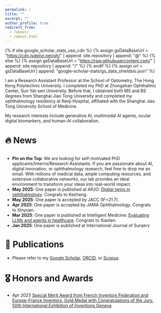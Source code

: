 ```yaml
---
permalink: /
title: ""
excerpt: ""
author_profile: true
redirect_from: 
  - /about/
  - /about.html
---
```


{% if site.google_scholar_stats_use_cdn %}
{% assign gsDataBaseUrl = "https://cdn.jsdelivr.net/gh/" | append: site.repository | append: "@" %}
{% else %}
{% assign gsDataBaseUrl = "https://raw.githubusercontent.com/" | append: site.repository | append: "/" %}
{% endif %}
{% assign url = gsDataBaseUrl | append: "google-scholar-stats/gs_data_shieldsio.json" %}

<span class='anchor' id='about-me'></span>

I am a Research Assistant Professor at the School of Optometry, The Hong Kong Polytechnic University. I completed my PhD at Zhongshan Ophthalmic Center, Sun Yat-sen University. Before that, I obtained both MS and BS degrees from Shanghai Jiao Tong University and completed my ophthalmology residency at Renji Hospital, affiliated with the Shanghai Jiao Tong University School of Medicine.

My research interests include generative AI, multimodal AI agents, ocular digital biomarkers, and human-AI collaboration.

# 🔥 News
<div style="max-height: 250px; overflow-y: auto; padding-right: 10px;">

<ul>
  <li><strong>Pin on the Top</strong>: We are looking for self-motivated PhD applicants/Interns/Research Assistants. If you are passionate about AI, digital innovation, or ophthalmology research, feel free to drop me an email. With millions of medical data, ample computing resources, and extensive collaborative networks, our lab provides an ideal environment to transform your ideas into real-world impact.</li>

  <li><strong>May 2025</strong>: One paper is published at APJO: <a href="https://www.sciencedirect.com/science/article/pii/S2162098925000726?via%3Dihub">Digital twins in ophthalmology</a>. Congrats to Kezheng.</li>

  <li><strong>May 2025</strong>: One paper is accepted by JACC (IF=21.7).</li>

  <li><strong>Apr 2025</strong>: One paper is accepted by JAMA Ophthalmology. Congrats to Xinyuan.</li>

  <li><strong>Mar 2025</strong>: One paper is published at Intelligent Medicine: <a href="https://www.sciencedirect.com/science/article/pii/S2667102625000294">Evaluating LLMs and agents in healthcare</a>. Congrats to Xiaolan.</li>

  <li><strong>Jan 2025</strong>: One paper is published at International Journal of Surgery (IF=12.5): <a href="https://journals.lww.com/international-journal-of-surgery/fulltext/2025/03000/retinal_oculomics_and_risk_of_incident_aortic.13.aspx">Retinal oculomics study</a>.</li>

  <li><strong>Jan 2025</strong>: One paper is published at Heart and covered by 90+ media outlets: <a href="https://heart.bmj.com/content/111/7/306.abstract">Retinal vascular fingerprints</a>. Big congrats to Mayi.</li>

  <li><strong>Dec 2024</strong>: Two papers published at JMIR. Big congrats to Xiaolan and Ziwei.</li>

  <li><strong>Oct 2024</strong>: One paper published at MICCAI: <a href="https://doi.org/10.1007/978-3-031-72378-0_64">Fundus2Video</a>. Congrats to Weiyi.</li>

  <li><strong>Oct 2024</strong>: One paper published at Nature Communications: <a href="https://www.nature.com/articles/s41467-024-53331-0">GWAS & glaucoma & retinal vessel</a>.</li>

  <li><strong>Jun 2024</strong>: Two papers accepted by BJO. Congrats to Xiaolan and Pusheng.</li>

  <li><strong>May 2024</strong>: One paper published at npj Digital Medicine: <a href="https://www.nature.com/articles/s41746-024-01101-z">FFA-GPT</a>. Congrats to Xiaolan.</li>

  <li><strong>Feb 2024</strong>: One paper published at npj Digital Medicine: <a href="https://www.nature.com/articles/s41746-024-01018-7">Non-invasive ICGA generation</a>. Congrats to Ruoyu.</li>
</ul>

</div>


# 📝 Publications 

-  Please refer to my [Google Scholar](https://scholar.google.com/citations?hl=zh-CN&user=QyF6ivQAAAAJ&view_op=list_works&sortby=pubdate), [ORCID](https://orcid.org/0000-0001-6094-137X), or [Scopus](https://www.scopus.com/authid/detail.uri?authorId=57218407370).


# 🎖 Honors and Awards
- *Apr 2025* [Special Merit Award from French Inventors Federation and Europe-France Inventors, Gold Medal with Congratulations of the Jury, 50th International Exhibition of Inventions Geneva](https://www.polyu.edu.hk/media/media-releases/2025/0413_polyu-wins-36-accolades-at-international-exhibition-of-inventions-geneva/)


